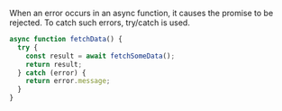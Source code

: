 When an error occurs in an async function, it causes the promise to be rejected. To catch such errors, try/catch is used.

```js
async function fetchData() {
  try {
    const result = await fetchSomeData();
    return result;
  } catch (error) {
    return error.message;
  }
}
```